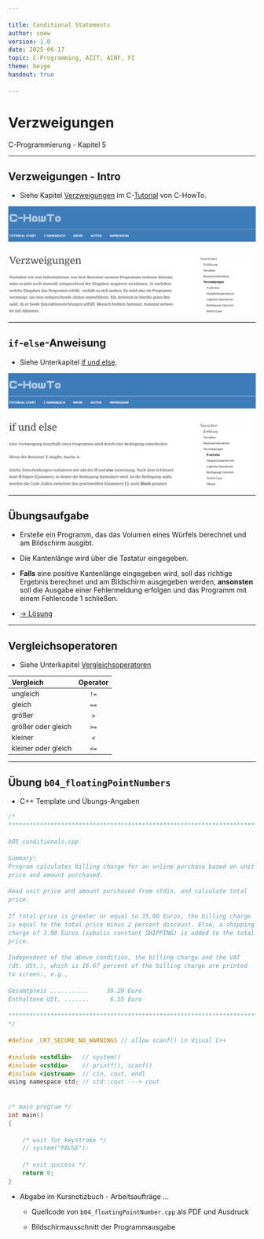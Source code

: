 ```yaml
---

title: Conditional Statements
author: soew
version: 1.0
date: 2025-06-17
topic: C-Programming, AIIT, AINF, FI
theme: beige
handout: true

---
```


# Verzweigungen

C-Programmierung - Kapitel 5

---

## Verzweigungen - Intro

- Siehe Kapitel [Verzweigungen](https://www.c-howto.de/tutorial/verzweigungen/) im C-[Tutorial](https://www.c-howto.de/tutorial) von C-HowTo.

![image](./_img/05-conditionals.png)

---

## `if`-`else`-Anweisung

- Siehe Unterkapitel [if und else](https://www.c-howto.de/tutorial/verzweigungen/if-und-else/).

![image](./_img/05-if-else-statement.png)

---

## Übungsaufgabe

- Erstelle ein Programm, das das Volumen eines Würfels berechnet und am Bildschirm ausgibt.

- Die Kantenlänge wird über die Tastatur eingegeben.

- **Falls** eine positive Kantenlänge eingegeben wird, soll das richtige Ergebnis berechnet und am Bildschirm ausgegeben werden, **ansonsten** soll die Ausgabe einer Fehlermeldung erfolgen und das Programm mit einem Fehlercode 1 schließen.

- [&rarr; Lösung](./c05_if-else-xrcs.md)

---

## Vergleichsoperatoren

- Siehe Unterkapitel [Vergleichsoperatoren](http://www.c-howto.de/tutorial/verzweigungen/vergleichsoperatoren/)

| Vergleich           | Operator |
| :------------------ | :------: |
| ungleich	          | `!=`     |
|    gleich           | `==`     |
| größer	          | `>`      |
| größer oder gleich  | `>=`     |
| kleiner             | `<`      |
| kleiner oder gleich | `<=`     |

---

## Übung `b04_floatingPointNumbers`

- C++ Template und Übungs-Angaben

```c
/*
************************************************************************
   
b05_conditionals.cpp

Summary:
Program calculates billing charge for an online purchase based on unit
price and amount purchased.

Read unit price and amount purchased from stdin, and calculate total
price.

If total price is greater or equal to 35.00 Euros, the billing charge
is equal to the total price minus 2 percent discount. Else, a shipping
charge of 3.90 Euros (sybolic constant SHIPPING) is added to the total
price.

Independent of the above condition, the billing charge and the VAT
(dt. USt.), which is 16.67 percent of the billing charge are printed
to screen:, e.g.,

Gesamtpreis ...........     39.20 Euro
Enthaltene USt. .......      6.55 Euro

************************************************************************
*/

#define _CRT_SECURE_NO_WARNINGS // allow scanf() in Visual C++

#include <cstdlib>   // system()
#include <cstdio>    // printf(), scanf()
#include <iostream>  // cin, cout, endl
using namespace std; // std::cout ---> cout


/* main program */
int main()
{
    
    /* wait for keystroke */
    // system("PAUSE");
    
    /* exit success */
    return 0;
}
```


- Abgabe im Kursnotizbuch - Arbeitsaufträge ...

  - Quellcode von `b04_floatingPointNumber.cpp` als PDF und Ausdruck

  - Bildschirmausschnitt der Programmausgabe









